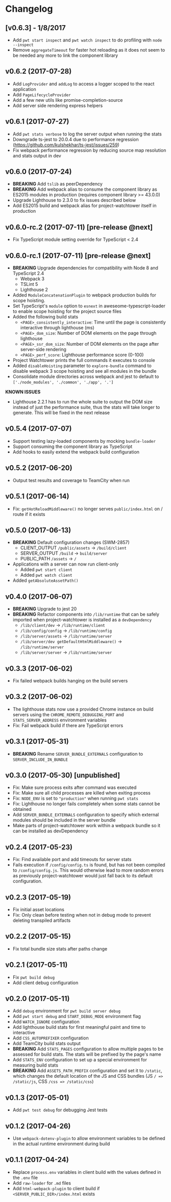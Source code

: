 # Changelog

## [v0.6.3] - 1/8/2017
 - Add `pwt start inspect` and `pwt watch inspect` to do profiling with `node --inspect`
 - Remove `aggregateTimeout` for faster hot reloading as it does not seem to be needed any more to link the component library

## v0.6.2 (2017-07-28)
 - Add `LogProvider` and `addLog` to access a logger scoped to the react application
 - Add `PageLifecycleProvider`
 - Add a few new utils like promise-completion-source
 - Add server side rendering express helpers

## v0.6.1 (2017-07-27)
 - Add `pwt stats verbose` to log the server output when running the stats
 - Downgrade ts-jest to 20.0.4 due to performance regression
(https://github.com/kulshekhar/ts-jest/issues/259)
 - Fix webpack performance regression by reducing source map resolution and stats output in dev

## v0.6.0 (2017-07-24)
 - **BREAKING** Add `tslib` as peerDependency
 - **BREAKING** Add webpack alias to consume the component library as ES2015 modules in production (requires component library >= 43.0.0)
 - Upgrade Lighthouse to 2.3.0 to fix issues described below
 - Add ES2015 build and webpack alias for project-watchtower itself in production

## v0.6.0-rc.2 (2017-07-11) **[pre-release @next]**
 - Fix TypeScript module setting override for TypeScript < 2.4

## v0.6.0-rc.1 (2017-07-11) **[pre-release @next]**
 - **BREAKING** Upgrade dependencies for compatibility with Node 8 and TypeScript 2.4
   - Webpack 3
   - TSLint 5
   - Lighthouse 2
 - Added `ModuleConcatenationPlugin` to webpack production builds for scope hoisting.
 - Set TypeScript's `module` option to `esnext` in aweseome-typescript-loader to enable scope hoisting for the project source files
 - Added the following build stats
   - `<PAGE>_consistently_interactive`: Time until the page is consistently interactive through lighthouse (ms)
   - `<PAGE>_dom_size`: Number of DOM elements on the page through lighthouse
   - `<PAGE>_ssr_dom_size`: Number of DOM elements on the page after server-side rendering
   - `<PAGE>_perf_score`: Lighthouse performance score (0-100)
 - Project Watchtower prints the full commands it executes to console
 - Added `disableHoisting` parameter to `explore-bundle` command to disable webpack 3 scope hoisting and see all modules in the bundle
 - Consolidate module directories across webpack and jest to default to `['./node_modules', './common', './app', '.']`

**KNOWN ISSUES**
 - Lighthouse 2.2.1 has to run the whole suite to output the DOM size instead of just the performance suite, thus the stats will take longer to generate. This will be fixed in the next release

## v0.5.4 (2017-07-07)
 - Support testing lazy-loaded components by mocking `bundle-loader`
 - Support consuming the component library as TypeScript
 - Add hooks to easily extend the webpack build configuration

## v0.5.2 (2017-06-20)
 - Output test results and coverage to TeamCity when run

## v0.5.1 (2017-06-14)
 - Fix: `getHotReloadMiddleware()` no longer serves `public/index.html` on / route if it exists

## v0.5.0 (2017-06-13)
 - **BREAKING** Default configuration changes (SWM-2857)
   - CLIENT_OUTPUT `/public/assets` -> `/build/client`
   - SERVER_OUTPUT `/build` -> `build/server`
   - PUBLIC_PATH `/assets` -> `/`
 - Applications with a server can now run client-only
   - Added `pwt start client`
   - Added `pwt watch client`
 - Added `getAbsoluteAssetPath()`

## v0.4.0 (2017-06-07)
 - **BREAKING** Upgrade to jest 20
 - **BREAKING** Refactor components into `/lib/runtime` that can be safely imported when project-watchtower is installed as a `devDependency`
   - `/lib/client/dev` -> `/lib/runtime/client`
   - `/lib/config/config` -> `/lib/runtime/config`
   - `/lib/server/assets` -> `/lib/runtime/server`
   - `/lib/server/dev getDefaultHtmlMiddleware()` -> `/lib/runtime/server`
   - `/lib/server/server` -> `/lib/runtime/server`

## v0.3.3 (2017-06-02)
 - Fix failed webpack builds hanging on the build servers

## v0.3.2 (2017-06-02)
 - The lighthouse stats now use a provided Chrome instance on build servers using the `CHROME_REMOTE_DEBUGGING_PORT` and `STATS_SERVER_ADDRESS` environment variables
 - Fix: Fail webpack build if there are TypeScript errors

## v0.3.1 (2017-05-31)
 - **BREAKING** Rename `SERVER_BUNDLE_EXTERNALS` configuration to `SERVER_INCLUDE_IN_BUNDLE`

## v0.3.0 (2017-05-30) [unpublished]
 - Fix: Make sure process exits after command was executed
 - Fix: Make sure all child processes are killed when exiting process
 - Fix: `NODE_ENV` is set to `"production"` when running `pwt stats`
 - Fix: Lighthouse no longer fails completely when some stats cannot be obtained
 - Add `SERVER_BUNDLE_EXTERNALS` configuration to specify which external modules should be included in the server bundle
 - Make parts of project-watchtower work within a webpack bundle so it can be installed as devDependency

## v0.2.4 (2017-05-23)
 - Fix: Find available port and add timeouts for server stats
 - Fails execution if `/config/config.ts` is found, but has not been compiled to `/config/config.js`. This would otherwise lead to more random errors as previously project-watchtower would just fall back to its default configuration.

## v0.2.3 (2017-05-19)
 - Fix initial asset locations
 - Fix: Only clean before testing when not in debug mode to prevent deleting transpiled artifacts

## v0.2.2 (2017-05-15)
 - Fix total bundle size stats after paths change

## v0.2.1 (2017-05-11)
 - Fix `pwt build debug`
 - Add client debug configuration

## v0.2.0 (2017-05-11)
 - Add `debug` environment for `pwt build server debug`
 - Add `pwt start debug` and `START_DEBUG_MODE` environment flag
 - Add `WATCH_IGNORE` configuration
 - Add lighthouse build stats for first meaningful paint and time to interactive
 - Add `CSS_AUTOPREFIXER` configuration
 - Add TeamCity build stats output
 - **BREAKING** Add `STATS_PAGES` configuration to allow multiple pages to be assessed for build stats. The stats will be prefixed by the page's name
 - Add `STATS_ENV` configuration to set up a special environment for measuring build stats
 - **BREAKING** Add `ASSETS_PATH_PREFIX` configuration and set it to `/static`, which changes the default location of the JS and CSS bundles (JS `/ => /static/js`, CSS `/css => /static/css`)

## v0.1.3 (2017-05-01)
 - Add `pwt test debug` for debugging Jest tests

## v0.1.2 (2017-04-26)
 - Use `webpack-dotenv-plugin` to allow environment variables to be defined in the actual runtime environment during build

## v0.1.1 (2017-04-24)
 - Replace `process.env` variables in client build with the values defined in the `.env` file
 - Add `raw-loader` for `.md` files
 - Add `html-webpack-plugin` to client build if `<SERVER_PUBLIC_DIR>/index.html` exists